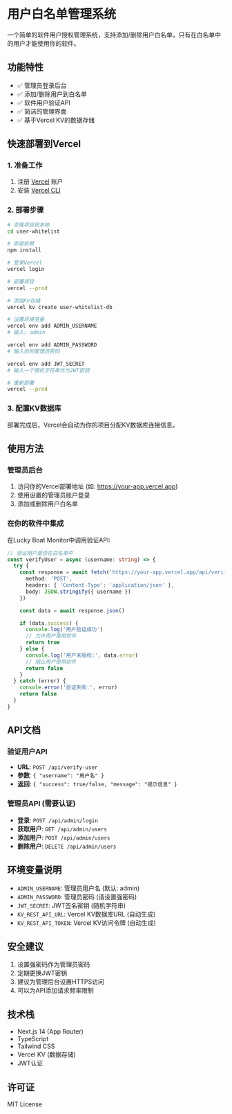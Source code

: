 # 用户白名单管理系统

一个简单的软件用户授权管理系统，支持添加/删除用户白名单，只有在白名单中的用户才能使用你的软件。

## 功能特性

- ✅ 管理员登录后台
- ✅ 添加/删除用户到白名单
- ✅ 软件用户验证API
- ✅ 简洁的管理界面
- ✅ 基于Vercel KV的数据存储

## 快速部署到Vercel

### 1. 准备工作
1. 注册 [Vercel](https://vercel.com) 账户
2. 安装 [Vercel CLI](https://vercel.com/cli)

### 2. 部署步骤

```bash
# 克隆项目到本地
cd user-whitelist

# 安装依赖
npm install

# 登录Vercel
vercel login

# 部署项目
vercel --prod

# 添加KV存储
vercel kv create user-whitelist-db

# 设置环境变量
vercel env add ADMIN_USERNAME
# 输入: admin

vercel env add ADMIN_PASSWORD
# 输入你的管理员密码

vercel env add JWT_SECRET
# 输入一个随机字符串作为JWT密钥

# 重新部署
vercel --prod
```

### 3. 配置KV数据库

部署完成后，Vercel会自动为你的项目分配KV数据库连接信息。

## 使用方法

### 管理员后台

1. 访问你的Vercel部署地址 (如: https://your-app.vercel.app)
2. 使用设置的管理员账户登录
3. 添加或删除用户白名单

### 在你的软件中集成

在Lucky Boat Monitor中调用验证API:

```typescript
// 验证用户是否在白名单中
const verifyUser = async (username: string) => {
  try {
    const response = await fetch('https://your-app.vercel.app/api/verify-user', {
      method: 'POST',
      headers: { 'Content-Type': 'application/json' },
      body: JSON.stringify({ username })
    })

    const data = await response.json()

    if (data.success) {
      console.log('用户验证成功')
      // 允许用户使用软件
      return true
    } else {
      console.log('用户未授权:', data.error)
      // 阻止用户使用软件
      return false
    }
  } catch (error) {
    console.error('验证失败:', error)
    return false
  }
}
```

## API文档

### 验证用户API
- **URL**: `POST /api/verify-user`
- **参数**: `{ "username": "用户名" }`
- **返回**: `{ "success": true/false, "message": "提示信息" }`

### 管理员API (需要认证)
- **登录**: `POST /api/admin/login`
- **获取用户**: `GET /api/admin/users`
- **添加用户**: `POST /api/admin/users`
- **删除用户**: `DELETE /api/admin/users`

## 环境变量说明

- `ADMIN_USERNAME`: 管理员用户名 (默认: admin)
- `ADMIN_PASSWORD`: 管理员密码 (请设置强密码)
- `JWT_SECRET`: JWT签名密钥 (随机字符串)
- `KV_REST_API_URL`: Vercel KV数据库URL (自动生成)
- `KV_REST_API_TOKEN`: Vercel KV访问令牌 (自动生成)

## 安全建议

1. 设置强密码作为管理员密码
2. 定期更换JWT密钥
3. 建议为管理后台设置HTTPS访问
4. 可以为API添加请求频率限制

## 技术栈

- Next.js 14 (App Router)
- TypeScript
- Tailwind CSS
- Vercel KV (数据存储)
- JWT认证

## 许可证

MIT License